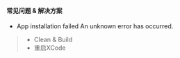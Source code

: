 #### 常见问题 & 解决方案
- App installation failed An unknown error has occurred.

>- Clean & Build
>- 重启XCode